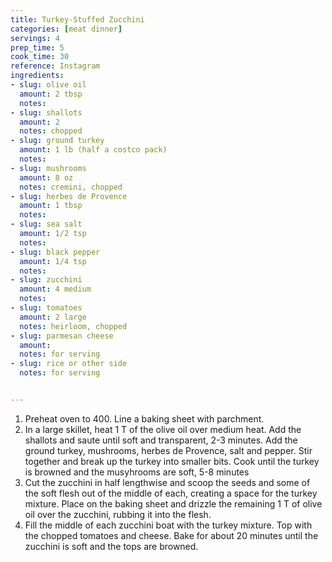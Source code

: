 ```yaml
---
title: Turkey-Stuffed Zucchini
categories: [meat dinner]
servings: 4
prep_time: 5
cook_time: 30
reference: Instagram
ingredients:
- slug: olive oil
  amount: 2 tbsp
  notes:
- slug: shallots
  amount: 2
  notes: chopped
- slug: ground turkey
  amount: 1 lb (half a costco pack)
  notes:
- slug: mushrooms
  amount: 8 oz
  notes: cremini, chopped
- slug: herbes de Provence
  amount: 1 tbsp
  notes:
- slug: sea salt
  amount: 1/2 tsp
  notes:
- slug: black pepper
  amount: 1/4 tsp
  notes:
- slug: zucchini
  amount: 4 medium
  notes:
- slug: tomatoes
  amount: 2 large
  notes: heirloom, chopped
- slug: parmesan cheese
  amount:
  notes: for serving
- slug: rice or other side
  notes: for serving


---
```


1. Preheat oven to 400. Line a baking sheet with parchment.
2. In a large skillet, heat 1 T of the olive oil over medium heat. Add the shallots and saute until soft and transparent, 2-3 minutes. Add the ground turkey, mushrooms, herbes de Provence, salt and pepper. Stir together and break up the turkey into smaller bits. Cook until the turkey is browned and the musyhrooms are soft, 5-8 minutes
3. Cut the zucchini in half lengthwise and scoop the seeds and some of the soft flesh out of the middle of each, creating a space for the turkey mixture. Place on the baking sheet and drizzle the remaining 1 T of olive oil over the zucchini, rubbing it into the flesh.
4. Fill the middle of each zucchini boat with the turkey mixture. Top with the chopped tomatoes and cheese. Bake for about 20 minutes until the zucchini is soft and the tops are browned.
